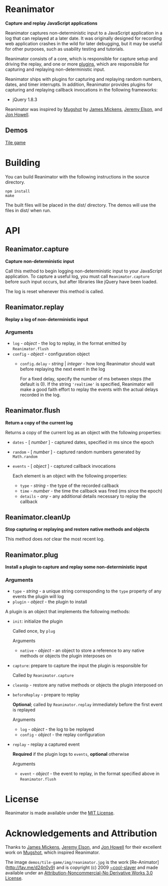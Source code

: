 Reanimator
==========

**Capture and replay JavaScript applications**

Reanimator captures non-deterministic input to a JavaScript application in a log
that can replayed at a later date. It was originally designed for recording web
application crashes in the wild for later debugging, but it may be useful for
other purposes, such as usability testing and tutorials.

Reanimator consists of a core, which is responsible for capture setup and
driving the replay, and one or more [plugins](#reanimatorplug), which are
responsible for capturing and replaying non-deterministic input.

Reanimator ships with plugins for capturing and replaying random numbers, dates,
and timer interrupts. In addition, Reanimator provides plugins for capturing and
replaying callback invocations in the following frameworks:

- jQuery 1.8.3

Reanimator was inspired by
[Mugshot](http://research.microsoft.com/apps/pubs/default.aspx?id=120937) by
[James Mickens](http://research.microsoft.com/en-us/people/mickens/), [Jeremy
Elson](http://research.microsoft.com/en-us/people/jelson/), and [Jon
Howell](http://research.microsoft.com/en-us/people/howell/).
 
## Demos

[Tile game](http://waterfallengineering.github.com/reanimator/tile-game/index.html)

# Building

You can build Reanimator with the following instructions in the
source directory.

    npm install
    make

The built files will be placed in the dist/ directory. The demos will use
the files in dist/ when run.

# API

## Reanimator.capture
**Capture non-deterministic input**

Call this method to begin logging non-deterministic input to your
JavaScript application. To capture a useful log, you must call
`Reanimator.capture` before such input occurs, but after libraries like
jQuery have been loaded.

The log is reset whenever this method is called.

## Reanimator.replay
**Replay a log of non-deterministic input**

### Arguments

- `log` - *object* - the log to replay, in the format emitted by
  `Reanimator.flush`
- `config` - *object* - configuration object
  - `config.delay` - *string* | *integer* - how long Reanimator should wait
    before replaying the next event in the log
      
      For a fixed delay, specify the number of ms between steps (the
      default is 0). If the string `'realtime'` is specified, Reanimator
      will make a good faith effort to replay the events with the actual
      delays recorded in the log.

## Reanimator.flush
**Return a copy of the current log**

Returns a copy of the current log as an object with the following
properties:

- `dates` - [ *number* ] - captured dates, specified in ms since the epoch
- `random` - [ *number* ] - captured random numbers generated by
  `Math.random`
- `events` - [ *object* ] - captured callback invocations

    Each element is an object with the following properties:
  - `type` - *string* - the type of the recorded callback
  - `time` - *number* - the time the callback was fired (ms since the epoch)
  - `details` - *any* - any additional details necessary to replay the
    callback

## Reanimator.cleanUp
**Stop capturing or replaying and restore native methods and objects**

This method does *not* clear the most recent log.

## Reanimator.plug
**Install a plugin to capture and replay some non-deterministic input**

### Arguments

- `type` - *string* - a unique string corresponding to the `type` property
  of any events the plugin will log
- `plugin` - *object* - the plugin to install

A plugin is an object that implements the following methods:

- `init`: initialize the plugin

    Called once, by `plug`

    Arguments
  - `native` - *object* - an object to store a reference to any native
    methods or objects the plugin interposes on

- `capture`: prepare to capture the input the plugin is responsible for

    Called by `Reanimator.capture`

- `cleanUp` - restore any native methods or objects the plugin interposed
  on

- `beforeReplay` - prepare to replay

    **Optional**; called by `Reanimator.replay` immediately before the
    first event is replayed

    Arguments
  - `log` - *object* - the log to be replayed
  - `config` - *object* - the replay configuration

- `replay` - replay a captured event

    **Required** if the plugin logs to `events`, **optional** otherwise

    Arguments
  - `event` - *object* - the event to replay, in the format specified above
    in `Reanimator.flush`

# License

Reanimator is made available under the [MIT
License](http://opensource.org/licenses/mit-license.php).

# Acknowledgements and Attribution

Thanks to [James Mickens](http://research.microsoft.com/en-us/people/mickens/),
[Jeremy Elson](http://research.microsoft.com/en-us/people/jelson/), and [Jon
Howell](http://research.microsoft.com/en-us/people/howell/) for their excellent
work on
[Mugshot](http://research.microsoft.com/apps/pubs/default.aspx?id=120937), which
inspired Reanimator.

The image `demos/tile-game/img/reanimator.jpg` is the work [Re-Animator]
(http://fav.me/d24n0v9) and is copyright (c) 2009
[~cool-slayer](http://cool-slayer.deviantart.com/) and made available under an
[Attribution-Noncommercial-No Derivative Works 3.0
License](http://creativecommons.org/licenses/by-nc-nd/3.0/).
